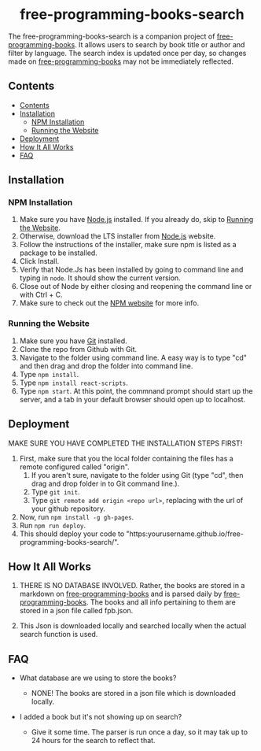 <h1 align="center">
free-programming-books-search
  </a>
</h1>

The free-programming-books-search is a companion project of [free-programming-books](https://ebookfoundation.github.io/free-programming-books/). It allows users to search by book title or author and filter by language. The search index is updated once per day, so changes made on [free-programming-books](https://ebookfoundation.github.io/free-programming-books/) may not be immediately reflected.

## Contents

- [Contents](#contents)
- [Installation](#installation)
	- [NPM Installation](#npm-installation)
	- [Running the Website](#running-the-website)
- [Deployment](#deployment)
- [How It All Works](#how-it-all-works)
- [FAQ](#faq)

## Installation

### NPM Installation

1. Make sure you have [Node.js](https://nodejs.org/en/) installed. If you already do, skip to [Running the Website](#running-the-website).
2. Otherwise, download the LTS installer from [Node.js](https://nodejs.org/en/) website.
3. Follow the instructions of the installer, make sure npm is listed as a package to be installed.
4. Click Install.
5. Verify that Node.Js has been installed by going to command line and typing in `node`. It should show the current version.
6. Close out of Node by either closing and reopening the command line or with Ctrl + C.
7. Make sure to check out the [NPM website](https://docs.npmjs.com/downloading-and-installing-node-js-and-npm) for more info.

### Running the Website

1. Make sure you have [Git](https://git-scm.com/downloads) installed.
2. Clone the repo from Github with Git.
3. Navigate to the folder using command line. A easy way is to type "cd" and then drag and drop the folder into command line.
4. Type `npm install`.
5. Type `npm install react-scripts`.
6. Type `npm start`. At this point, the commnand prompt should start up the server, and a tab in your default browser should open up to localhost.

## Deployment

MAKE SURE YOU HAVE COMPLETED THE INSTALLATION STEPS FIRST!

1. First, make sure that you the local folder containing the files has a remote configured called "origin".
	1. If you aren't sure, navigate to the folder using Git (type "cd", then drag and drop folder in to Git command line.).
	2. Type `git init`.
	3. Type `git remote add origin <repo url>`, replacing <repo url> with the url of your github repository.
2. Now, run `npm install -g gh-pages`.
3. Run `npm run deploy`.
4. This should deploy your code to "https:yourusername.github.io/free-programming-books-search/".

## How It All Works

1. THERE IS NO DATABASE INVOLVED. Rather, the books are stored in a markdown on [
free-programming-books](https://ebookfoundation.github.io/free-programming-books/) and is parsed daily by [free-programming-books](https://github.com/EbookFoundation/free-programming-books-parser). The books and all info pertaining to them are stored in a json file called fpb.json.

2. This Json is downloaded locally and searched locally when the actual search function is used.

## FAQ

- What database are we using to store the books?
	- NONE! The books are stored in a json file which is downloaded locally.

- I added a book but it's not showing up on search?
	- Give it some time. The parser is run once a day, so it may tak up to 24 hours for the search to reflect that.
